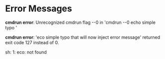 # Error Messages

**cmdrun error**: Unrecognized cmdrun flag --0 in 'cmdrun --0 echo simple typo '

**cmdrun error**: 'eco simple typo that will now inject error message' returned exit code 127 instead of 0.

sh: 1: eco: not found
